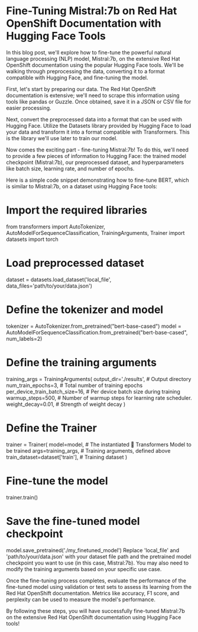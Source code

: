 Fine-Tuning Mistral:7b on Red Hat OpenShift Documentation with Hugging Face Tools
=================================================================================



In this blog post, we'll explore how to fine-tune the powerful natural language processing (NLP) model, Mistral:7b, on the extensive Red Hat OpenShift documentation using the popular Hugging Face tools. We'll be walking through preprocessing the data, converting it to a format compatible with Hugging Face, and fine-tuning the model.

First, let's start by preparing our data. The Red Hat OpenShift documentation is extensive; we'll need to scrape this information using tools like pandas or Guzzle. Once obtained, save it in a JSON or CSV file for easier processing.

Next, convert the preprocessed data into a format that can be used with Hugging Face. Utilize the Datasets library provided by Hugging Face to load your data and transform it into a format compatible with Transformers. This is the library we'll use later to train our model.

Now comes the exciting part - fine-tuning Mistral:7b! To do this, we'll need to provide a few pieces of information to Hugging Face: the trained model checkpoint (Mistral:7b), our preprocessed dataset, and hyperparameters like batch size, learning rate, and number of epochs.

Here is a simple code snippet demonstrating how to fine-tune BERT, which is similar to Mistral:7b, on a dataset using Hugging Face tools:

# Import the required libraries
from transformers import AutoTokenizer, AutoModelForSequenceClassification, TrainingArguments, Trainer
import datasets
import torch

# Load preprocessed dataset
dataset = datasets.load_dataset('local_file', data_files='path/to/your/data.json')

# Define the tokenizer and model
tokenizer = AutoTokenizer.from_pretrained("bert-base-cased")
model = AutoModelForSequenceClassification.from_pretrained("bert-base-cased", num_labels=2)

# Define the training arguments
training_args = TrainingArguments(
    output_dir='./results',          # Output directory
    num_train_epochs=3,              # Total number of training epochs
    per_device_train_batch_size=16,  # Per device batch size during training
    warmup_steps=500,               # Number of warmup steps for learning rate scheduler.
    weight_decay=0.01,              # Strength of weight decay
)

# Define the Trainer
trainer = Trainer(
    model=model,                          # The instantiated 🤗 Transformers Model to be trained
    args=training_args,                     # Training arguments, defined above
    train_dataset=dataset['train'],         # Training dataset
)

# Fine-tune the model
trainer.train()

# Save the fine-tuned model checkpoint
model.save_pretrained('./my_finetuned_model')
Replace 'local_file' and 'path/to/your/data.json' with your dataset file path and the pretrained model checkpoint you want to use (in this case, Mistral:7b). You may also need to modify the training arguments based on your specific use case.

Once the fine-tuning process completes, evaluate the performance of the fine-tuned model using validation or test sets to assess its learning from the Red Hat OpenShift documentation. Metrics like accuracy, F1 score, and perplexity can be used to measure the model's performance.

By following these steps, you will have successfully fine-tuned Mistral:7b on the extensive Red Hat OpenShift documentation using Hugging Face tools!